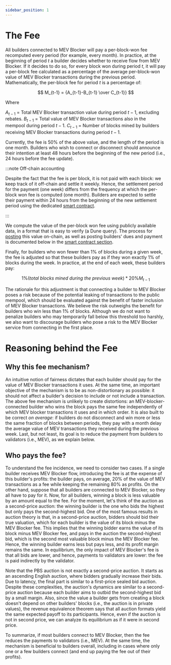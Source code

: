 ```yaml
---
sidebar_position: 1
---
```


# The Fee

All builders connected to MEV Blocker will pay a per-block-won fee recomputed every period (for example, every month). In practice, at the beginning of period $t$ a builder decides whether to receive flow from MEV Blocker. If it decides to do so, for every block won during period $t$, it will pay a per-block fee calculated as a percentage of the average per-block-won value of MEV Blocker transactions during the previous period. Mathematically, the per-block fee for period $t$ is a percentage of:

$$ M_{t-1} = {A_{t-1}-B_{t-1} \over C_{t-1}} $$

Where

$A_{t-1}$  = Total MEV Blocker transaction value during period $t-1$, excluding rebates.
$B_{t-1}$  = Total value of MEV Blocker transactions also in the mempool during period $t-1$.
$C_{t-1}$  = Number of blocks mined by builders receiving MEV Blocker transactions during period $t-1$.

Currently, the fee is 50% of the above value, and the length of the period is one month. Builders who wish to connect or disconnect should announce their intention at least 48 hours before the beginning of the new period (i.e., 24 hours before the fee update).

:::note Off-chain accounting

Despite the fact that the fee is per block, it is not paid with each block: we keep track of it off-chain and settle it weekly. Hence, the settlement period for the payment (one week) differs from the frequency at which the per-block won fee is computed (one month). Builders are expected to settle their payment within 24 hours from the beginning of the new settlement period using the dedicated [smart contract](fee-management-smart-contract).

:::

We compute the value of the per-block won fee using publicly available data, in a format that is easy to verify (a Dune query). The process for [posting](fee-management-smart-contract#billing-and-subscription-fees) this value on-chain, as well as posting builders' dues and payment is documented below in the [smart contract section](fee-management-smart-contract).

Finally, for builders who won fewer than 1% of blocks during a given week, the fee is adjusted so that these builders pay as if they won exactly 1% of blocks during the week. In practice, at the end of each week, these builders pay:

$$ 1\% (total\ blocks\ mined\ during\ the\ previous\ week) * 20\% M_{t-1} $$

The rationale for this adjustment is that connecting a builder to MEV Blocker poses a risk because of the potential leaking of transactions to the public mempool, which should be evaluated against the benefit of faster inclusion of MEV Blocker transactions. We believe the risk outweighs the benefit for builders who win less than 1% of blocks. Although we do not want to penalize builders who may temporarily fall below this threshold too harshly, we also want to discourage builders who pose a risk to the MEV Blocker service from connecting in the first place.

# Reasoning behind the Fee

## Why this fee mechanism?

An intuitive notion of fairness dictates that each builder should pay for the value of MEV Blocker transactions it uses. At the same time, an important objective of the mechanism is to be as non-distortionary as possible: it should not affect a builder's decision to include or not include a transaction. The above fee mechanism is unlikely to create distortions: an MEV-blocker-connected builder who wins the block pays the same fee independently of which MEV blocker transactions it uses and in which order. It is also built to be correct *on average*: if builders do not disconnect and win more or less the same fraction of blocks between periods, they pay with a month delay the average value of MEV transactions they received during the previous week. Last, but not least, its goal is to reduce the payment from builders to validators (i.e., MEV), as we explain below.

## Who pays the fee?

To understand the fee incidence, we need to consider two cases. If a single builder receives MEV Blocker flow, introducing the fee is at the expense of this builder's profits: the builder pays, on average, 20% of the value of MEV transactions as a fee while keeping the remaining 80% as profits. On the other hand, suppose that all builders are connected to MEV Blocker, so they all have to pay for it. Now, for all builders, winning a block is less valuable by an amount equal to the fee. For the moment, let's think of the auction as a second-price auction: the winning builder is the one who bids the highest but only pays the second-highest bid. One of the most famous results in auction theory is that, in a second-price auction, bidders should bid their true valuation, which for each builder is the value of its block minus the MEV Blocker fee. This implies that the winning bidder earns the value of its block minus MEV Blocker fee, and pays in the auction the second-highest bid, which is the second most valuable block minus the MEV Blocker fee. Hence, the winning builder earns less but pays less, and its profit margin remains the same. In equilibrium, the only impact of MEV Blocker's fee is that all bids are lower, and hence, payments to validators are lower: the fee is paid indirectly by the validator.

Note that the PBS auction is not exactly a second-price auction. It starts as an ascending English auction, where bidders gradually increase their bids. Due to latency, the final part is similar to a first-price sealed bid auction. Despite these complexities, the auction's dynamics are similar to a second-price auction because each builder aims to outbid the second-highest bid by a small margin. Also, since the value a builder gets from creating a block doesn't depend on other builders' blocks (i.e., the auction is in private values), the revenue equivalence theorem says that all auction formats yield the same expected payoff to its participants. Hence, even if the auction is not in second price, we can analyze its equilibrium as if it were in second price.

To summarize, if most builders connect to MEV Blocker, then the fee reduces the payments to validators (i.e., MEV). At the same time,  the mechanism is beneficial to builders overall, including in cases where only one or a few builders connect (and end up paying the fee out of their profits).

